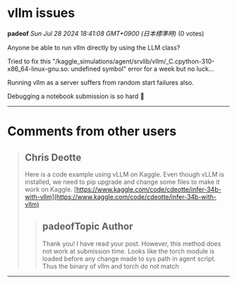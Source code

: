 # vllm issues

**padeof** *Sun Jul 28 2024 18:41:08 GMT+0900 (日本標準時)* (0 votes)

Anyone be able to run vllm directly by using the LLM class?

Tried to fix this "/kaggle_simulations/agent/srvlib/vllm/_C.cpython-310-x86_64-linux-gnu.so: undefined symbol" error for a week but no luck…

Running vllm as a server suffers from random start failures also.

Debugging a notebook submission is so hard 🤣



---

 # Comments from other users

> ## Chris Deotte
> 
> Here is a code example using vLLM on Kaggle. Even though vLLM is installed, we need to pip upgrade and change some files to make it work on Kaggle. [https://www.kaggle.com/code/cdeotte/infer-34b-with-vllm](https://www.kaggle.com/code/cdeotte/infer-34b-with-vllm)
> 
> 
> 
> > ## padeofTopic Author
> > 
> > Thank you! I have read your post.  However, this method does not work at submission time.  Looks like the torch module is loaded before any change made to sys path in agent script.  Thus the binary of vllm and torch do not match
> > 
> > 
> > 


---

